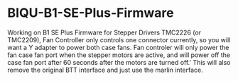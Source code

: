 # BIQU-B1-SE-Plus-Firmware
Working on B1 SE Plus Firmware for Stepper Drivers TMC2226 (or TMC2209), Fan Controller only controls one connector currently, so you will want a Y adapter to power both case fans.
Fan controler will only power the fan case fan port when the stepper motors are active, and will power off the case fan port after 60 seconds after the motors are turned off.'
This will also remove the original BTT interface and just use the marlin interface.
